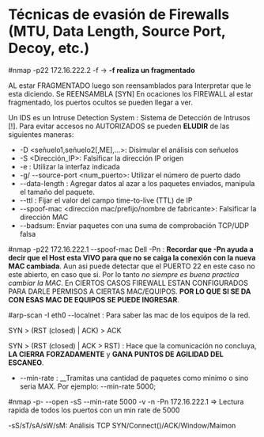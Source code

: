 # Técnicas de evasión de Firewalls (MTU, Data Length, Source Port, Decoy, etc.)
#nmap -p22 172.16.222.2 -f -> __-f realiza un fragmentado__

AL estar FRAGMENTADO luego son reensamblados para Interpretar que le esta diciendo. Se REENSAMBLA [SYN]
En ocaciones los FIREWALL al estar fragmentado, los puertos ocultos se pueden llegar a ver.

Un IDS es un Intruse Detection System : Sistema de Detección de Intrusos [!]. Para evitar accesos no AUTORIZADOS se pueden __ELUDIR__ de las siguientes maneras:
- -D <señuelo1,señuelo2[,ME],...>: Disimular el análisis con señuelos
- -S <Dirección_IP>: Falsificar la dirección IP origen
- -e <interfaz>: Utilizar la interfaz indicada
- -g/ --source-port <num_puerto>: Utilizar el número de puerto dado
- --data-length <num>: Agregar datos al azar a los paquetes enviados, manipula el tamaño del paquete.
- --ttl <val>: Fijar el valor del campo time-to-live (TTL) de IP
- --spoof-mac <dirección mac/prefijo/nombre de fabricante>: Falsificar la dirección MAC
- --badsum: Enviar paquetes con una suma de comprobación TCP/UDP falsa

#nmap -p22 172.16.222.1 --spoof-mac Dell -Pn : __Recordar que -Pn ayuda a decir que el Host esta VIVO para que no se caiga la conexión con la nueva MAC cambiada__. Aun asi puede detectar que el PUERTO 22 en este caso no este abierto, en caso que si. Por lo tanto _no siempre es buena practica cambiar la MAC_. En CIERTOS CASOS FIREWALL ESTAN CONFIGURADOS PARA DARLE PERMISOS A CIERTAS MAC/EQUIPOS. __POR LO QUE SI SE DA CON ESAS MAC DE EQUIPOS SE PUEDE INGRESAR__.

#arp-scan -I eth0 --localnet : Para saber las mac de los equipos de la red.
 
SYN > (RST (closed) | ACK) > ACK

SYN > (RST (closed) | ACK > RST) : Hace que la comunicación no concluya, __LA CIERRA FORZADAMENTE__ y __GANA PUNTOS DE AGILIDAD DEL ESCANEO__.

- --min-rate : __Tramitas una cantidad de paquetes como minimo o sino seria MAX. Por ejemplo: --min-rate 5000;
 
#nmap -p- --open -sS --min-rate 5000 -v -n -Pn 172.16.222.1 => Lectura rapida de todos los puertos con un min rate de 5000

-sS/sT/sA/sW/sM: Análisis TCP SYN/Connect()/ACK/Window/Maimon